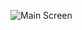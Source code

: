 ![Main Screen](https://github.com/Giralis/NewsApp/raw/tree/main/NewsApp_Screenshots/NewsApp_MainScreen.png)
